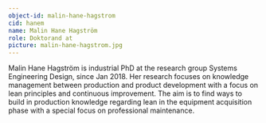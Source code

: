 ```yaml
---
object-id: malin-hane-hagstrom
cid: hanem
name: Malin Hane Hagström
role: Doktorand at
picture: malin-hane-hagstrom.jpg
---
```


Malin Hane Hagström is industrial PhD at the research group Systems Engineering Design, since Jan 2018. Her research focuses on knowledge management between production and product development with a focus on lean principles and continuous improvement. The aim is to find ways to build in production knowledge regarding lean in the equipment acquisition phase with a special focus on professional maintenance.
